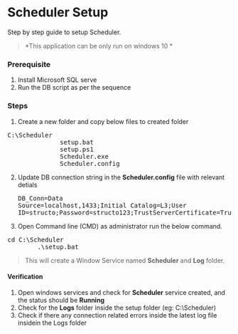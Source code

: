 # Scheduler Setup

Step by step guide to setup Scheduler.

> *This application can be only run on windows 10 *

### Prerequisite
1. Install Microsoft SQL serve
2. Run the DB script as per the sequence

### Steps

1. Create a new folder and copy below files to created folder 
<pre>
C:\Scheduler
              setup.bat
              setup.ps1
              Scheduler.exe
			  Scheduler.config </pre>
2. Update DB connection string in the **Scheduler.config** file with relevant detials     <pre>DB_Conn=Data Source=localhost,1433;Initial Catalog=L3;User ID=structo;Password=structo123;TrustServerCertificate=True;Encrypt=False;</pre>
3. Open Command line (CMD) as administrator  run the below command.
<pre>cd C:\Scheduler
        .\setup.bat </pre>
> This will create a  Window Service named **Scheduler** and **Log** folder.

#### Verification
1. Open windows services and check for **Scheduler** service created, and the status should be  **Running**
2. Check for the **Logs** folder inside the setup folder (eg: C:\Scheduler)
3. Check if there any connection related errors inside the latest log file insidein the  Logs folder